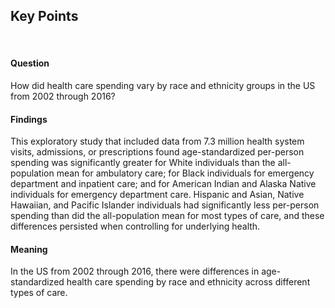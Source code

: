 ## Key Points

<br>

#### Question
How did health care spending vary by race and ethnicity groups in the US from 2002 through 2016?

#### Findings  
This exploratory study that included data from 7.3 million health system visits, admissions, or prescriptions found age-standardized per-person spending was significantly greater for White individuals than the all-population mean for ambulatory care; for Black individuals for emergency department and inpatient care; and for American Indian and Alaska Native individuals for emergency department care. Hispanic and Asian, Native Hawaiian, and Pacific Islander individuals had significantly less per-person spending than did the all-population mean for most types of care, and these differences persisted when controlling for underlying health.

#### Meaning  
In the US from 2002 through 2016, there were differences in age-standardized health care spending by race and ethnicity across different types of care.
